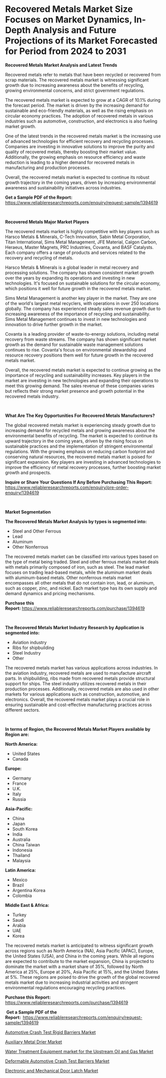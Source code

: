 <p><h1>Recovered Metals Market Size Focuses on Market Dynamics, In-Depth Analysis and Future Projections of its Market Forecasted for Period from 2024 to 2031</h1></p><p><strong>Recovered Metals Market Analysis and Latest Trends</strong></p>
<p><p>Recovered metals refer to metals that have been recycled or recovered from scrap materials. The recovered metals market is witnessing significant growth due to increasing awareness about the benefits of recycling, growing environmental concerns, and strict government regulations.</p><p>The recovered metals market is expected to grow at a CAGR of 10.1% during the forecast period. The market is driven by the increasing demand for sustainable and eco-friendly materials, as well as the rising emphasis on circular economy practices. The adoption of recovered metals in various industries such as automotive, construction, and electronics is also fueling market growth.</p><p>One of the latest trends in the recovered metals market is the increasing use of advanced technologies for efficient recovery and recycling processes. Companies are investing in innovative solutions to improve the purity and quality of recovered metals, thereby boosting their market value. Additionally, the growing emphasis on resource efficiency and waste reduction is leading to a higher demand for recovered metals in manufacturing and production processes.</p><p>Overall, the recovered metals market is expected to continue its robust growth trajectory in the coming years, driven by increasing environmental awareness and sustainability initiatives across industries.</p></p>
<p><strong>Get a Sample PDF of the Report:&nbsp;</strong> <a href="https://www.reliableresearchreports.com/enquiry/request-sample/1394619">https://www.reliableresearchreports.com/enquiry/request-sample/1394619</a></p>
<p>&nbsp;</p>
<p><strong>Recovered Metals Major Market Players</strong></p>
<p><p>The recovered metals market is highly competitive with key players such as Harsco Metals & Minerals, C-Tech Innovation, Sabin Metal Corporation, Titan International, Sims Metal Management, JFE Material, Calgon Carbon, Heraeus, Master Magnets, PRC Industries, Covanta, and BASF Catalysts. Each company offers a range of products and services related to the recovery and recycling of metals.</p><p>Harsco Metals & Minerals is a global leader in metal recovery and processing solutions. The company has shown consistent market growth over the years by expanding its operations and investing in new technologies. It's focused on sustainable solutions for the circular economy, which positions it well for future growth in the recovered metals market.</p><p>Sims Metal Management is another key player in the market. They are one of the world's largest metal recyclers, with operations in over 250 locations globally. The company has experienced steady sales revenue growth due to increasing awareness of the importance of recycling and sustainability. Sims Metal Management continues to invest in new technologies and innovation to drive further growth in the market.</p><p>Covanta is a leading provider of waste-to-energy solutions, including metal recovery from waste streams. The company has shown significant market growth as the demand for sustainable waste management solutions continues to rise. Covanta's focus on environmental stewardship and resource recovery positions them well for future growth in the recovered metals market.</p><p>Overall, the recovered metals market is expected to continue growing as the importance of recycling and sustainability increases. Key players in the market are investing in new technologies and expanding their operations to meet this growing demand. The sales revenue of these companies varies but reflects their strong market presence and growth potential in the recovered metals industry.</p></p>
<p>&nbsp;</p>
<p><strong>What Are The Key Opportunities For Recovered Metals Manufacturers?</strong></p>
<p><p>The global recovered metals market is experiencing steady growth due to increasing demand for recycled metals and growing awareness about the environmental benefits of recycling. The market is expected to continue its upward trajectory in the coming years, driven by the rising focus on sustainable practices and the implementation of stringent environmental regulations. With the growing emphasis on reducing carbon footprint and conserving natural resources, the recovered metals market is poised for significant expansion. Key players are investing in advanced technologies to improve the efficiency of metal recovery processes, further boosting market growth and prospects.</p></p>
<p><strong>Inquire or Share Your Questions If Any Before Purchasing This Report:</strong> <a href="https://www.reliableresearchreports.com/enquiry/pre-order-enquiry/1394619">https://www.reliableresearchreports.com/enquiry/pre-order-enquiry/1394619</a></p>
<p>&nbsp;</p>
<p><strong>Market Segmentation</strong></p>
<p><strong>The Recovered Metals Market Analysis by types is segmented into:</strong></p>
<p><ul><li>Steel and Other Ferrous</li><li>Lead</li><li>Aluminum</li><li>Other Nonferrous</li></ul></p>
<p><p>The recovered metals market can be classified into various types based on the type of metal being traded. Steel and other ferrous metals market deals with metals primarily composed of iron, such as steel. The lead market focuses on trading lead-based metals, while the aluminum market deals with aluminum-based metals. Other nonferrous metals market encompasses all other metals that do not contain iron, lead, or aluminum, such as copper, zinc, and nickel. Each market type has its own supply and demand dynamics and pricing mechanisms.</p></p>
<p><strong>Purchase this Report:&nbsp;</strong><a href="https://www.reliableresearchreports.com/purchase/1394619">https://www.reliableresearchreports.com/purchase/1394619</a></p>
<p>&nbsp;</p>
<p><strong>The Recovered Metals Market Industry Research by Application is segmented into:</strong></p>
<p><ul><li>Aviation industry</li><li>Ribs for shipbuilding</li><li>Steel Industry</li><li>Other</li></ul></p>
<p><p>The recovered metals market has various applications across industries. In the aviation industry, recovered metals are used to manufacture aircraft parts. In shipbuilding, ribs made from recovered metals provide structural support for ships. The steel industry utilizes recovered metals in their production processes. Additionally, recovered metals are also used in other markets for various applications such as construction, automotive, and electronics. Overall, the recovered metals market plays a crucial role in ensuring sustainable and cost-effective manufacturing practices across different sectors.</p></p>
<p>&nbsp;</p>
<p><strong>In terms of Region, the Recovered Metals Market Players available by Region are:</strong></p>
<p>
    <p> <strong> North America: </strong>
        <ul>
            <li>United States</li>
            <li>Canada</li>
        </ul>
        </p> 
    <p> <strong> Europe: </strong>
        <ul>
            <li>Germany</li>
            <li>France</li>
            <li>U.K.</li>
            <li>Italy</li>
            <li>Russia</li>
        </ul>
        </p> 
    <p> <strong> Asia-Pacific: </strong>
        <ul>
            <li>China</li>
            <li>Japan</li>
            <li>South Korea</li>
            <li>India</li>
            <li>Australia</li>
            <li>China Taiwan</li>
            <li>Indonesia</li>
            <li>Thailand</li>
            <li>Malaysia</li>
        </ul>
        </p> 
    <p> <strong> Latin America: </strong>
        <ul>
            <li>Mexico</li>
            <li>Brazil</li>
            <li>Argentina Korea</li>
            <li>Colombia</li>
        </ul>
        </p> 
    <p> <strong> Middle East & Africa: </strong>
        <ul>
            <li>Turkey</li>
            <li>Saudi</li>
            <li>Arabia</li>
            <li>UAE</li>
            <li>Korea</li>
        </ul>
    </p>
    </p>
<p><p>The recovered metals market is anticipated to witness significant growth across regions such as North America (NA), Asia Pacific (APAC), Europe, the United States (USA), and China in the coming years. While all regions are expected to contribute to the market expansion, China is projected to dominate the market with a market share of 35%, followed by North America at 25%, Europe at 20%, Asia Pacific at 15%, and the United States at 5%. These regions are poised to drive the growth of the global recovered metals market due to increasing industrial activities and stringent environmental regulations encouraging recycling practices.</p></p>
<p><strong>Purchase this Report: </strong><a href="https://www.reliableresearchreports.com/purchase/1394619">https://www.reliableresearchreports.com/purchase/1394619</a></p>
<p>&nbsp;<strong>Get a Sample PDF of the Report:&nbsp;&nbsp;</strong><a href="https://www.reliableresearchreports.com/enquiry/request-sample/1394619">https://www.reliableresearchreports.com/enquiry/request-sample/1394619</a></p>
<p><strong></strong></p>
<p><p><a href="https://medium.com/@entelabrahimi1961/automotive-crash-test-rigid-barriers-market-the-key-to-successful-business-strategy-forecast-till-f9986f51e574">Automotive Crash Test Rigid Barriers Market</a></p><p><a href="https://github.com/arionmp/Market-Research-Report-List-1/blob/main/auxiliary-metal-drier-market.md">Auxiliary Metal Drier Market</a></p><p><a href="https://medium.com/@lisasanchez1968/water-treatment-equipment-market-for-the-upstream-oil-and-gas-market-share-evolution-and-market-ae5e416af721">Water Treatment Equipment market for the Upstream Oil and Gas Market</a></p><p><a href="https://medium.com/@entelabrahimi1961/deformable-automotive-crash-test-barriers-market-report-reveals-the-latest-trends-and-growth-8e4e7bd74fd9">Deformable Automotive Crash Test Barriers Market</a></p><p><a href="https://medium.com/@lisasanchez1968/decoding-electronic-and-mechanical-door-latch-market-metrics-market-share-trends-and-growth-bfdb7ad0615e">Electronic and Mechanical Door Latch Market</a></p></p>